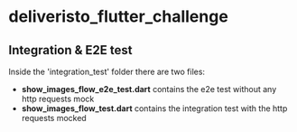 # deliveristo_flutter_challenge

## Integration & E2E test
Inside the 'integration_test' folder there are two files:
 - **show_images_flow_e2e_test.dart** contains the e2e test without any http requests mock
 - **show_images_flow_test.dart** contains the integration test with the http requests mocked
